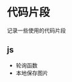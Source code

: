 # 代码片段

记录一些使用的代码片段

## js

  * <RouterLink to="/code/js/requestInterval" > 轮询函数 </RouterLink>
  * <RouterLink to="/code/js/downloadImage" > 本地保存图片 </RouterLink>